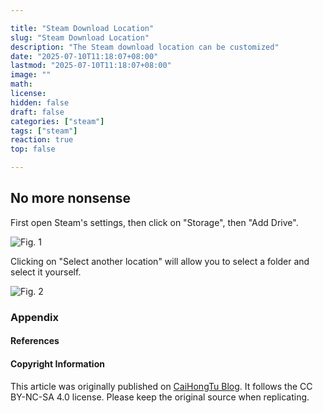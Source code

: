 ```yaml
---

title: "Steam Download Location"
slug: "Steam Download Location"
description: "The Steam download location can be customized"
date: "2025-07-10T11:18:07+08:00"
lastmod: "2025-07-10T11:18:07+08:00"
image: ""
math: 
license: 
hidden: false
draft: false 
categories: ["steam"]
tags: ["steam"]
reaction: true
top: false

---
```


## No more nonsense

First open Steam's settings, then click on "Storage", then "Add Drive".

![Fig. 1](https://s2.loli.net/2025/07/10/sB3r975EAwbLoRh.png)

Clicking on "Select another location" will allow you to select a folder and select it yourself.

![Fig. 2](https://s2.loli.net/2025/07/10/6oze4P8kiRUEOGu.png)

### Appendix
#### References
#### Copyright Information

This article was originally published on [CaiHongTu Blog](https://cai-hong-tu-blog.pages.dev/). It follows the CC BY-NC-SA 4.0 license. Please keep the original source when replicating. 
